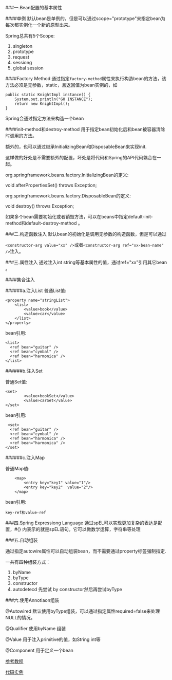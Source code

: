 
###一.Bean配置的基本属性

####单例
默认bean是单例的，但是可以通过scope="prototype"来指定bean为每次都实例化一个新的原型出来。

Spring总共有5个Scope:

1.	singleton
2.	prototype
3.	request
4.	sessiong
5.	global session

####Factory Method
通过指定`factory-method`属性来执行构造bean的方法，该方法必须是无参数，static，且返回值为bean实例的，如

	public static KnightImpl instance() {
        System.out.println("GO INSTANCE");
        return new KnightImpl();
    }
    
    
Spring会通过指定方法来构造一个bean


####init-method和destroy-method
用于指定bean初始化后和bean被容器清除时调用的方法。

额外的，也可以通过继承InitializingBean和DisposableBean来实现init.

这样做的好处是不需要额外的配置，坏处是将代码和Spring的API代码耦合在一起。

org.springframework.beans.factory.InitializingBean的定义:

void afterPropertiesSet() throws Exception;


org.springframework.beans.factory.DisposableBean的定义:

void destroy() throws Exception;

如果多个bean需要初始化或者销毁方法，可以在beans中指定default-init-method和default-destroy-method 。

###二.构造函数注入
默认bean的初始化是调用无参数的构造函数，但是可以通过

`<constructor-arg value="xx" />`或者`<constructor-arg ref="xx-bean-name" />`注入。




###三.属性注入
通过<property value="xx">注入int string等基本属性的值，通过ref="xx"引用其它bean 。

####集合注入

######a.注入List
普通List值:

	<property name="stringList">
  		<list>
  			<value>book</value>
  			<value>car</value>
  		</list>
  	</property>


bean引用:

	<list>      <ref bean="guitar" />      <ref bean="cymbal" />      <ref bean="harmonica" />    </list>

######b.注入Set

普通Set值:

	<set>
  			<value>bookSet</value>
  			<value>carSet</value>
  	</set>

bean引用:

	 <set>      <ref bean="guitar" />      <ref bean="cymbal" />      <ref bean="harmonica" />      <ref bean="harmonica" />    </set>
    
######c.注入Map

普通Map值:

		<map>
  			<entry key="key1" value="1"/>
  			<entry key="key2"  value="2"/>
  		</map>
  		
  		
bean引用:
	
	key-ref和value-ref
	
	
	
###四.Spring Expressiong Language
通过spEL可以实现更加复杂的表达是配置，#{} 内表示的就是spEL语句。它可以做数学运算，字符串等处理    
    
###五.自动组装
通过指定autowire属性可以自动组装bean，而不需要通过property标签强制指定.

一共有四种组装方式：

1.	byName
2.	byType
3.	constructor
4.	autodetecd 先尝试 by constructor然后再尝试byType###六.使用Annotiaon组装
@Autowired 默认使用byType组装，可以通过指定属性required=false来处理NULL的情况。
@Qualifier 使用byName 组装
@Value 用于注入primitive的值，如String int等
@Component 用于定义一个bean
[参考教程](http://www.ibm.com/developerworks/cn/java/j-lo-spring25-ioc/)
[代码实例](https://github.com/llohellohe/spring3/blob/master/framework/src/main/java/yangqi/spring3/anno/AnnoMain.java)
